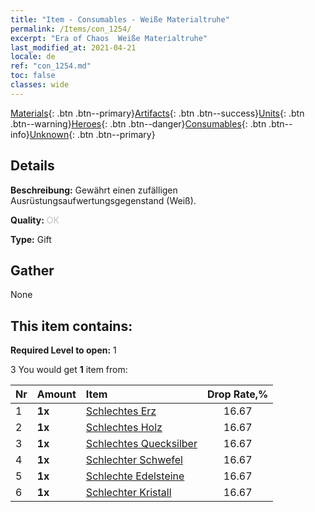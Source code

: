 ```yaml
---
title: "Item - Consumables - Weiße Materialtruhe"
permalink: /Items/con_1254/
excerpt: "Era of Chaos  Weiße Materialtruhe"
last_modified_at: 2021-04-21
locale: de
ref: "con_1254.md"
toc: false
classes: wide
---
```

 [Materials](/de/Items/){: .btn .btn--primary}[Artifacts](/de/Items/Artifacts/){: .btn .btn--success}[Units](/de/Items/Units/){: .btn .btn--warning}[Heroes](/de/Items/Heroes/){: .btn .btn--danger}[Consumables](/de/Items/Consumables/){: .btn .btn--info}[Unknown](/de/Items/Unknown/){: .btn .btn--primary}

## Details
 **Beschreibung:** Gewährt einen zufälligen Ausrüstungsaufwertungsgegenstand (Weiß).

 **Quality:** <span style="color: #C0C0C0">OK</span>

 **Type:** Gift

## Gather

  None

## This item contains:

 **Required Level to open:** 1

 3 You would get **1** item  from:

  | Nr | Amount |     Item    | Drop Rate,% |
  |:---|:-------|:------------|:---------:|
  | 1 |  **1x** | [Schlechtes Erz](/de/Items/mat_1/) | 16.67 | 
  | 2 |  **1x** | [Schlechtes Holz](/de/Items/mat_1/) | 16.67 | 
  | 3 |  **1x** | [Schlechtes Quecksilber](/de/Items/mat_2/) | 16.67 | 
  | 4 |  **1x** | [Schlechter Schwefel](/de/Items/mat_3/) | 16.67 | 
  | 5 |  **1x** | [Schlechte Edelsteine](/de/Items/mat_4/) | 16.67 | 
  | 6 |  **1x** | [Schlechter Kristall](/de/Items/mat_5/) | 16.67 | 
